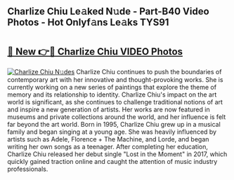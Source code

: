 ## Charlize Chiu Le𝚊ked N𝚞de - Part-B40 Video Photos - Hot Onlyf𝚊ns Le𝚊ks TYS91

# <h2><a href="http://ac24291.deff.icu/?id=Charlize+Chiu">🔗 New 👉🔴 Charlize Chiu VIDEO Photos</a></h2>

[![Charlize Chiu N𝚞des](https://i.imgur.com/rIISA9y.gif)](http://ac24291.deff.icu/?id=Charlize+Chiu)
Charlize Chiu continues to push the boundaries of contemporary art with her innovative and thought-provoking works. She is currently working on a new series of paintings that explore the theme of memory and its relationship to identity. Charlize Chiu's impact on the art world is significant, as she continues to challenge traditional notions of art and inspire a new generation of artists. Her works are now featured in museums and private collections around the world, and her influence is felt far beyond the art world. Born in 1995, Charlize Chiu grew up in a musical family and began singing at a young age. She was heavily influenced by artists such as Adele, Florence + The Machine, and Lorde, and began writing her own songs as a teenager. After completing her education, Charlize Chiu released her debut single "Lost in the Moment" in 2017, which quickly gained traction online and caught the attention of music industry professionals.
